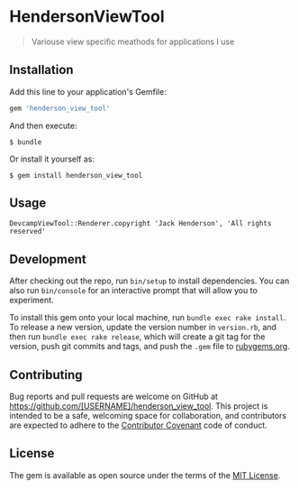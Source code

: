# HendersonViewTool

> Variouse view specific meathods for applications I use

## Installation

Add this line to your application's Gemfile:

```ruby
gem 'henderson_view_tool'
```

And then execute:

    $ bundle

Or install it yourself as:

    $ gem install henderson_view_tool

## Usage

```rails
DevcampViewTool::Renderer.copyright 'Jack Henderson', 'All rights reserved'
```
## Development

After checking out the repo, run `bin/setup` to install dependencies. You can also run `bin/console` for an interactive prompt that will allow you to experiment.

To install this gem onto your local machine, run `bundle exec rake install`. To release a new version, update the version number in `version.rb`, and then run `bundle exec rake release`, which will create a git tag for the version, push git commits and tags, and push the `.gem` file to [rubygems.org](https://rubygems.org).

## Contributing

Bug reports and pull requests are welcome on GitHub at https://github.com/[USERNAME]/henderson_view_tool. This project is intended to be a safe, welcoming space for collaboration, and contributors are expected to adhere to the [Contributor Covenant](http://contributor-covenant.org) code of conduct.


## License

The gem is available as open source under the terms of the [MIT License](http://opensource.org/licenses/MIT).

